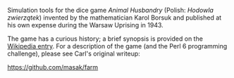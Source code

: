 Simulation tools for the dice game  _Animal Husbandry_ (Polish: _Hodowla zwierzątek_) invented by the mathematician Karol Borsuk and published at his own expense during the Warsaw Uprising in 1943.  

The game has a curious history; a brief synopsis is provided on the [Wikipedia entry](https://en.wikipedia.org/wiki/Animal_Husbandry_(game)).  For a description of the game (and the Perl 6 programming challenge), please see Carl's original writeup:
  
  https://github.com/masak/farm




